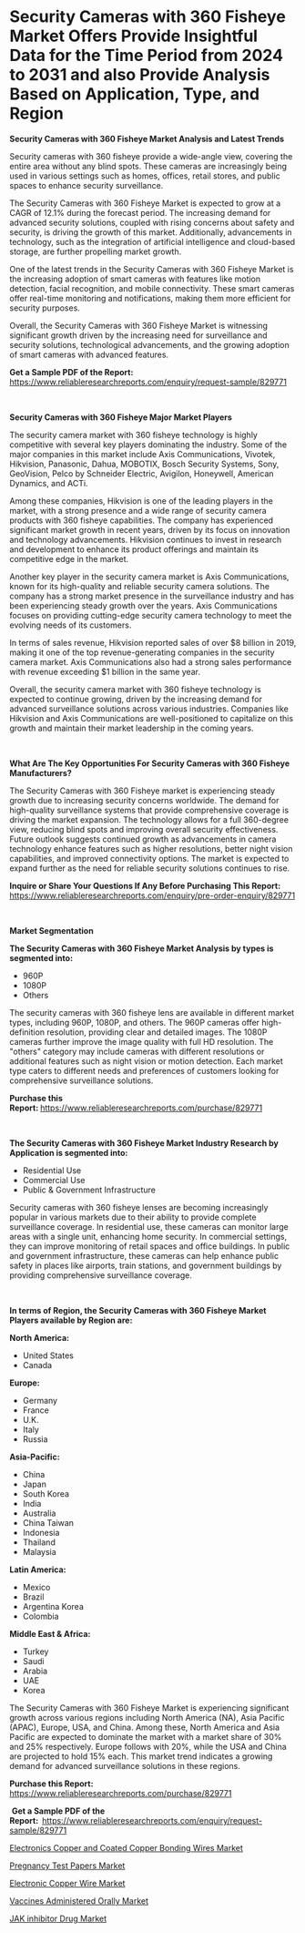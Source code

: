 <p><h1>Security Cameras with 360 Fisheye Market Offers Provide Insightful Data for the Time Period from 2024 to 2031 and also Provide Analysis Based on Application, Type, and Region</h1></p><p><strong>Security Cameras with 360 Fisheye Market Analysis and Latest Trends</strong></p>
<p><p>Security cameras with 360 fisheye provide a wide-angle view, covering the entire area without any blind spots. These cameras are increasingly being used in various settings such as homes, offices, retail stores, and public spaces to enhance security surveillance.</p><p>The Security Cameras with 360 Fisheye Market is expected to grow at a CAGR of 12.1% during the forecast period. The increasing demand for advanced security solutions, coupled with rising concerns about safety and security, is driving the growth of this market. Additionally, advancements in technology, such as the integration of artificial intelligence and cloud-based storage, are further propelling market growth.</p><p>One of the latest trends in the Security Cameras with 360 Fisheye Market is the increasing adoption of smart cameras with features like motion detection, facial recognition, and mobile connectivity. These smart cameras offer real-time monitoring and notifications, making them more efficient for security purposes.</p><p>Overall, the Security Cameras with 360 Fisheye Market is witnessing significant growth driven by the increasing need for surveillance and security solutions, technological advancements, and the growing adoption of smart cameras with advanced features.</p></p>
<p><strong>Get a Sample PDF of the Report:&nbsp;</strong> <a href="https://www.reliableresearchreports.com/enquiry/request-sample/829771">https://www.reliableresearchreports.com/enquiry/request-sample/829771</a></p>
<p>&nbsp;</p>
<p><strong>Security Cameras with 360 Fisheye Major Market Players</strong></p>
<p><p>The security camera market with 360 fisheye technology is highly competitive with several key players dominating the industry. Some of the major companies in this market include Axis Communications, Vivotek, Hikvision, Panasonic, Dahua, MOBOTIX, Bosch Security Systems, Sony, GeoVision, Pelco by Schneider Electric, Avigilon, Honeywell, American Dynamics, and ACTi.</p><p>Among these companies, Hikvision is one of the leading players in the market, with a strong presence and a wide range of security camera products with 360 fisheye capabilities. The company has experienced significant market growth in recent years, driven by its focus on innovation and technology advancements. Hikvision continues to invest in research and development to enhance its product offerings and maintain its competitive edge in the market.</p><p>Another key player in the security camera market is Axis Communications, known for its high-quality and reliable security camera solutions. The company has a strong market presence in the surveillance industry and has been experiencing steady growth over the years. Axis Communications focuses on providing cutting-edge security camera technology to meet the evolving needs of its customers.</p><p>In terms of sales revenue, Hikvision reported sales of over $8 billion in 2019, making it one of the top revenue-generating companies in the security camera market. Axis Communications also had a strong sales performance with revenue exceeding $1 billion in the same year.</p><p>Overall, the security camera market with 360 fisheye technology is expected to continue growing, driven by the increasing demand for advanced surveillance solutions across various industries. Companies like Hikvision and Axis Communications are well-positioned to capitalize on this growth and maintain their market leadership in the coming years.</p></p>
<p>&nbsp;</p>
<p><strong>What Are The Key Opportunities For Security Cameras with 360 Fisheye Manufacturers?</strong></p>
<p><p>The Security Cameras with 360 Fisheye market is experiencing steady growth due to increasing security concerns worldwide. The demand for high-quality surveillance systems that provide comprehensive coverage is driving the market expansion. The technology allows for a full 360-degree view, reducing blind spots and improving overall security effectiveness. Future outlook suggests continued growth as advancements in camera technology enhance features such as higher resolutions, better night vision capabilities, and improved connectivity options. The market is expected to expand further as the need for reliable security solutions continues to rise.</p></p>
<p><strong>Inquire or Share Your Questions If Any Before Purchasing This Report:</strong> <a href="https://www.reliableresearchreports.com/enquiry/pre-order-enquiry/829771">https://www.reliableresearchreports.com/enquiry/pre-order-enquiry/829771</a></p>
<p>&nbsp;</p>
<p><strong>Market Segmentation</strong></p>
<p><strong>The Security Cameras with 360 Fisheye Market Analysis by types is segmented into:</strong></p>
<p><ul><li>960P</li><li>1080P</li><li>Others</li></ul></p>
<p><p>The security cameras with 360 fisheye lens are available in different market types, including 960P, 1080P, and others. The 960P cameras offer high-definition resolution, providing clear and detailed images. The 1080P cameras further improve the image quality with full HD resolution. The "others" category may include cameras with different resolutions or additional features such as night vision or motion detection. Each market type caters to different needs and preferences of customers looking for comprehensive surveillance solutions.</p></p>
<p><strong>Purchase this Report:&nbsp;</strong><a href="https://www.reliableresearchreports.com/purchase/829771">https://www.reliableresearchreports.com/purchase/829771</a></p>
<p>&nbsp;</p>
<p><strong>The Security Cameras with 360 Fisheye Market Industry Research by Application is segmented into:</strong></p>
<p><ul><li>Residential Use</li><li>Commercial Use</li><li>Public & Government Infrastructure</li></ul></p>
<p><p>Security cameras with 360 fisheye lenses are becoming increasingly popular in various markets due to their ability to provide complete surveillance coverage. In residential use, these cameras can monitor large areas with a single unit, enhancing home security. In commercial settings, they can improve monitoring of retail spaces and office buildings. In public and government infrastructure, these cameras can help enhance public safety in places like airports, train stations, and government buildings by providing comprehensive surveillance coverage.</p></p>
<p>&nbsp;</p>
<p><strong>In terms of Region, the Security Cameras with 360 Fisheye Market Players available by Region are:</strong></p>
<p>
    <p> <strong> North America: </strong>
        <ul>
            <li>United States</li>
            <li>Canada</li>
        </ul>
        </p> 
    <p> <strong> Europe: </strong>
        <ul>
            <li>Germany</li>
            <li>France</li>
            <li>U.K.</li>
            <li>Italy</li>
            <li>Russia</li>
        </ul>
        </p> 
    <p> <strong> Asia-Pacific: </strong>
        <ul>
            <li>China</li>
            <li>Japan</li>
            <li>South Korea</li>
            <li>India</li>
            <li>Australia</li>
            <li>China Taiwan</li>
            <li>Indonesia</li>
            <li>Thailand</li>
            <li>Malaysia</li>
        </ul>
        </p> 
    <p> <strong> Latin America: </strong>
        <ul>
            <li>Mexico</li>
            <li>Brazil</li>
            <li>Argentina Korea</li>
            <li>Colombia</li>
        </ul>
        </p> 
    <p> <strong> Middle East & Africa: </strong>
        <ul>
            <li>Turkey</li>
            <li>Saudi</li>
            <li>Arabia</li>
            <li>UAE</li>
            <li>Korea</li>
        </ul>
    </p>
    </p>
<p><p>The Security Cameras with 360 Fisheye Market is experiencing significant growth across various regions including North America (NA), Asia Pacific (APAC), Europe, USA, and China. Among these, North America and Asia Pacific are expected to dominate the market with a market share of 30% and 25% respectively. Europe follows with 20%, while the USA and China are projected to hold 15% each. This market trend indicates a growing demand for advanced surveillance solutions in these regions.</p></p>
<p><strong>Purchase this Report: </strong><a href="https://www.reliableresearchreports.com/purchase/829771">https://www.reliableresearchreports.com/purchase/829771</a></p>
<p>&nbsp;<strong>Get a Sample PDF of the Report:&nbsp;&nbsp;</strong><a href="https://www.reliableresearchreports.com/enquiry/request-sample/829771">https://www.reliableresearchreports.com/enquiry/request-sample/829771</a></p>
<p><strong></strong></p>
<p><p><a href="https://github.com/joannagoyvaerts/Market-Research-Report-List-1/blob/main/electronics-copper-and-coated-copper-bonding-wires-market.md">Electronics Copper and Coated Copper Bonding Wires Market</a></p><p><a href="https://medium.com/@laurynframi1907/pregnancy-test-papers-market-the-key-to-successful-business-strategy-forecast-till-2031-b7f791ec55d9">Pregnancy Test Papers Market</a></p><p><a href="https://github.com/lubmix/Market-Research-Report-List-1/blob/main/electronic-copper-wire-market.md">Electronic Copper Wire Market</a></p><p><a href="https://medium.com/@williecole1960/vaccines-administered-orally-market-size-and-market-trends-complete-industry-overview-2024-to-4c0413e5932a">Vaccines Administered Orally Market</a></p><p><a href="https://medium.com/@williecole1960/jak-inhibitor-drug-market-insights-into-market-cagr-market-trends-and-growth-strategies-a4c6d4b3fdae">JAK inhibitor Drug Market</a></p></p>